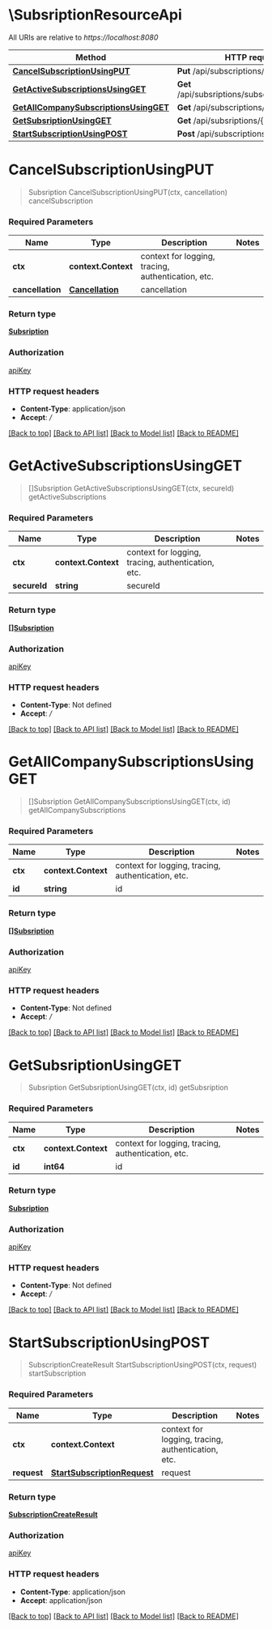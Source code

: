 # \SubsriptionResourceApi

All URIs are relative to *https://localhost:8080*

Method | HTTP request | Description
------------- | ------------- | -------------
[**CancelSubscriptionUsingPUT**](SubsriptionResourceApi.md#CancelSubscriptionUsingPUT) | **Put** /api/subscriptions/cancel | cancelSubscription
[**GetActiveSubscriptionsUsingGET**](SubsriptionResourceApi.md#GetActiveSubscriptionsUsingGET) | **Get** /api/subsriptions/subscriber/{secureId} | getActiveSubscriptions
[**GetAllCompanySubscriptionsUsingGET**](SubsriptionResourceApi.md#GetAllCompanySubscriptionsUsingGET) | **Get** /api/subscriptions/company/{id} | getAllCompanySubscriptions
[**GetSubsriptionUsingGET**](SubsriptionResourceApi.md#GetSubsriptionUsingGET) | **Get** /api/subsriptions/{id} | getSubsription
[**StartSubscriptionUsingPOST**](SubsriptionResourceApi.md#StartSubscriptionUsingPOST) | **Post** /api/subscriptions/start | startSubscription


# **CancelSubscriptionUsingPUT**
> Subsription CancelSubscriptionUsingPUT(ctx, cancellation)
cancelSubscription

### Required Parameters

Name | Type | Description  | Notes
------------- | ------------- | ------------- | -------------
 **ctx** | **context.Context** | context for logging, tracing, authentication, etc.
  **cancellation** | [**Cancellation**](Cancellation.md)| cancellation | 

### Return type

[**Subsription**](Subsription.md)

### Authorization

[apiKey](../README.md#apiKey)

### HTTP request headers

 - **Content-Type**: application/json
 - **Accept**: */*

[[Back to top]](#) [[Back to API list]](../README.md#documentation-for-api-endpoints) [[Back to Model list]](../README.md#documentation-for-models) [[Back to README]](../README.md)

# **GetActiveSubscriptionsUsingGET**
> []Subsription GetActiveSubscriptionsUsingGET(ctx, secureId)
getActiveSubscriptions

### Required Parameters

Name | Type | Description  | Notes
------------- | ------------- | ------------- | -------------
 **ctx** | **context.Context** | context for logging, tracing, authentication, etc.
  **secureId** | **string**| secureId | 

### Return type

[**[]Subsription**](Subsription.md)

### Authorization

[apiKey](../README.md#apiKey)

### HTTP request headers

 - **Content-Type**: Not defined
 - **Accept**: */*

[[Back to top]](#) [[Back to API list]](../README.md#documentation-for-api-endpoints) [[Back to Model list]](../README.md#documentation-for-models) [[Back to README]](../README.md)

# **GetAllCompanySubscriptionsUsingGET**
> []Subsription GetAllCompanySubscriptionsUsingGET(ctx, id)
getAllCompanySubscriptions

### Required Parameters

Name | Type | Description  | Notes
------------- | ------------- | ------------- | -------------
 **ctx** | **context.Context** | context for logging, tracing, authentication, etc.
  **id** | **string**| id | 

### Return type

[**[]Subsription**](Subsription.md)

### Authorization

[apiKey](../README.md#apiKey)

### HTTP request headers

 - **Content-Type**: Not defined
 - **Accept**: */*

[[Back to top]](#) [[Back to API list]](../README.md#documentation-for-api-endpoints) [[Back to Model list]](../README.md#documentation-for-models) [[Back to README]](../README.md)

# **GetSubsriptionUsingGET**
> Subsription GetSubsriptionUsingGET(ctx, id)
getSubsription

### Required Parameters

Name | Type | Description  | Notes
------------- | ------------- | ------------- | -------------
 **ctx** | **context.Context** | context for logging, tracing, authentication, etc.
  **id** | **int64**| id | 

### Return type

[**Subsription**](Subsription.md)

### Authorization

[apiKey](../README.md#apiKey)

### HTTP request headers

 - **Content-Type**: Not defined
 - **Accept**: */*

[[Back to top]](#) [[Back to API list]](../README.md#documentation-for-api-endpoints) [[Back to Model list]](../README.md#documentation-for-models) [[Back to README]](../README.md)

# **StartSubscriptionUsingPOST**
> SubscriptionCreateResult StartSubscriptionUsingPOST(ctx, request)
startSubscription

### Required Parameters

Name | Type | Description  | Notes
------------- | ------------- | ------------- | -------------
 **ctx** | **context.Context** | context for logging, tracing, authentication, etc.
  **request** | [**StartSubscriptionRequest**](StartSubscriptionRequest.md)| request | 

### Return type

[**SubscriptionCreateResult**](SubscriptionCreateResult.md)

### Authorization

[apiKey](../README.md#apiKey)

### HTTP request headers

 - **Content-Type**: application/json
 - **Accept**: application/json

[[Back to top]](#) [[Back to API list]](../README.md#documentation-for-api-endpoints) [[Back to Model list]](../README.md#documentation-for-models) [[Back to README]](../README.md)

